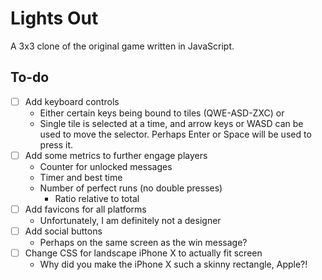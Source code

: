# Lights Out

A 3x3 clone of the original game written in JavaScript.

## To-do
- [ ] Add keyboard controls
  - Either certain keys being bound to tiles (QWE-ASD-ZXC) or
  - Single tile is selected at a time, and arrow keys or WASD can be used to move the selector. Perhaps Enter or Space will be used to press it.
- [ ] Add some metrics to further engage players
  - Counter for unlocked messages
  - Timer and best time
  - Number of perfect runs (no double presses)
    - Ratio relative to total
- [ ] Add favicons for all platforms
  - Unfortunately, I am definitely not a designer
- [ ] Add social buttons
  - Perhaps on the same screen as the win message?
- [ ] Change CSS for landscape iPhone X to actually fit screen
  - Why did you make the iPhone X such a skinny rectangle, Apple?!
